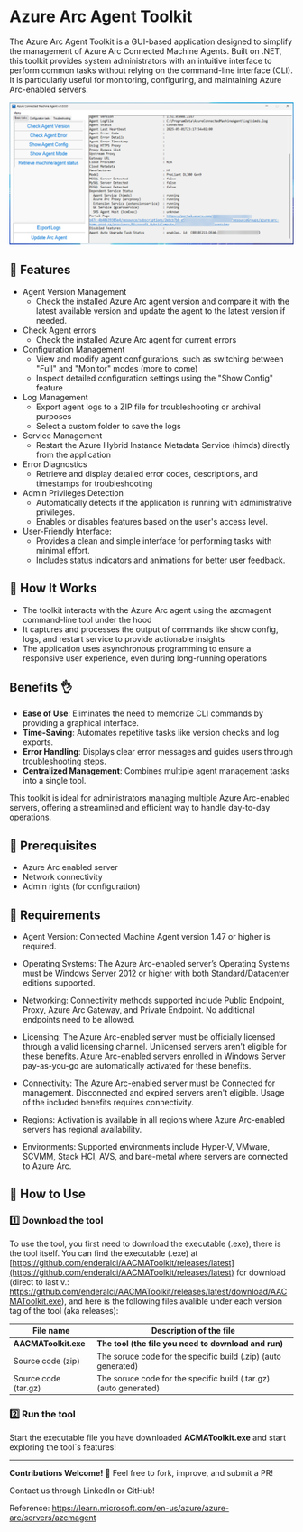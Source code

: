 # Azure Arc Agent Toolkit

The Azure Arc Agent Toolkit is a GUI-based application designed to simplify the management of Azure Arc Connected Machine Agents. Built on .NET, this toolkit provides system administrators with an intuitive interface to perform common tasks without relying on the command-line interface (CLI). It is particularly useful for monitoring, configuring, and maintaining Azure Arc-enabled servers.

![UI](application.png "The GUI of the tool")

## 🚀 Features

  - Agent Version Management
    - Check the installed Azure Arc agent version and compare it with the latest available version and update the agent to the latest version if needed.
  - Check Agent errors
    - Check the installed Azure Arc agent for current errors
  - Configuration Management
    - View and modify agent configurations, such as switching between "Full" and "Monitor" modes (more to come)
    - Inspect detailed configuration settings using the "Show Config" feature
  - Log Management
    - Export agent logs to a ZIP file for troubleshooting or archival purposes
    - Select a custom folder to save the logs
  - Service Management
    - Restart the Azure Hybrid Instance Metadata Service (himds) directly from the application
  - Error Diagnostics
    - Retrieve and display detailed error codes, descriptions, and timestamps for troubleshooting
  - Admin Privileges Detection
    - Automatically detects if the application is running with administrative privileges.
    - Enables or disables features based on the user's access level.
  - User-Friendly Interface:
    - Provides a clean and simple interface for performing tasks with minimal effort.
    - Includes status indicators and animations for better user feedback.

## 🚀 How It Works
- The toolkit interacts with the Azure Arc agent using the azcmagent command-line tool under the hood
- It captures and processes the output of commands like show config, logs, and restart service to provide actionable insights
- The application uses asynchronous programming to ensure a responsive user experience, even during long-running operations

## Benefits 👌
- **Ease of Use**: Eliminates the need to memorize CLI commands by providing a graphical interface.
- **Time-Saving**: Automates repetitive tasks like version checks and log exports.
- **Error Handling**: Displays clear error messages and guides users through troubleshooting steps.
- **Centralized Management**: Combines multiple agent management tasks into a single tool.

This toolkit is ideal for administrators managing multiple Azure Arc-enabled servers, offering a streamlined and efficient way to handle day-to-day operations.

## 📌 Prerequisites

- Azure Arc enabled server
- Network connectivity
- Admin rights (for configuration)

## 📌 Requirements

  - Agent Version: Connected Machine Agent version 1.47 or higher is required.
  
  - Operating Systems: The Azure Arc-enabled server’s Operating Systems must be Windows Server 2012 or higher with both Standard/Datacenter editions supported.
  
  - Networking: Connectivity methods supported include Public Endpoint, Proxy, Azure Arc Gateway, and Private Endpoint. No additional endpoints need to be allowed.
  
  - Licensing: The Azure Arc-enabled server must be officially licensed through a valid licensing channel. Unlicensed servers aren't eligible for these benefits. Azure Arc-enabled servers enrolled in Windows Server pay-as-you-go are automatically activated for these benefits.
  
  - Connectivity: The Azure Arc-enabled server must be Connected for management. Disconnected and expired servers aren't eligible. Usage of the included benefits requires connectivity.
  
  - Regions: Activation is available in all regions where Azure Arc-enabled servers has regional availability.
  
  - Environments: Supported environments include Hyper-V, VMware, SCVMM, Stack HCI, AVS, and bare-metal where servers are connected to Azure Arc.

## 📄 How to Use

### 1️⃣ Download the tool

To use the tool, you first need to download the executable (.exe), there is the tool itself.
You can find the executable (.exe) at [https://github.com/enderalci/AACMAToolkit/releases/latest](https://github.com/enderalci/AACMAToolkit/releases/latest) for download (direct to last v.: https://github.com/enderalci/AACMAToolkit/releases/latest/download/AACMAToolkit.exe), and here is the following files avalible under each version tag of the tool (aka releases):

| **File name**        | **Description of the file**                                           |
| -------------------- | --------------------------------------------------------------------- |
| **AACMAToolkit.exe** | **The tool (the file you need to download and run)**                  |
| Source code (zip)    | The soruce code for the specific build (.zip) (auto generated)        |
| Source code (tar.gz) | The soruce code for the specific build (.tar.gz) (auto generated)     |

### 2️⃣ Run the tool

Start the executable file you have downloaded **ACMAToolkit.exe** and start exploring the tool´s features!

---

**Contributions Welcome!** 🤝 Feel free to fork, improve, and submit a PR!

Contact us through LinkedIn or GitHub!

Reference: https://learn.microsoft.com/en-us/azure/azure-arc/servers/azcmagent
